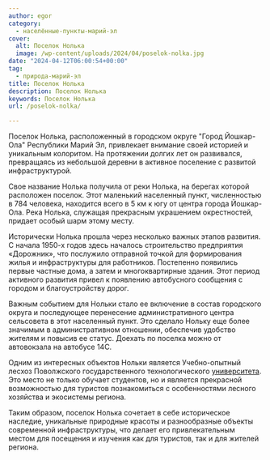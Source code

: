 ```yaml
---
author: egor
category:
  - населённые-пункты-марий-эл
cover:
  alt: Поселок Нолька
  image: /wp-content/uploads/2024/04/poselok-nolka.jpg
date: "2024-04-12T06:00:54+00:00"
tag:
  - природа-марий-эл
title: Поселок Нолька
description: Поселок Нолька
keywords: Поселок Нолька
url: /poselok-nolka/

---
```

Поселок Нолька, расположенный в городском округе "Город Йошкар-Ола" Республики Марий Эл, привлекает внимание своей историей и уникальным колоритом. На протяжении долгих лет он развивался, превращаясь из небольшой деревни в активное поселение с развитой инфраструктурой.

Свое название Нолька получила от реки Нолька, на берегах которой расположен поселок. Этот маленький населенный пункт, численностью в 784 человека, находится всего в 5 км к югу от центра города Йошкар-Ола. Река Нолька, служащая прекрасным украшением окрестностей, придает особый шарм этому месту.

Исторически Нолька прошла через несколько важных этапов развития. С начала 1950-х годов здесь началось строительство предприятия «Дорожник», что послужило отправной точкой для формирования жилья и инфраструктуры для работников. Постепенно появились первые частные дома, а затем и многоквартирные здания. Этот период активного развития привел к появлению автобусного сообщения с городом и благоустройству дорог.

Важным событием для Нольки стало ее включение в состав городского округа и последующее перенесение административного центра сельсовета в этот населенный пункт. Это сделало Нольку еще более значимым в административном отношении, обеспечив удобство жителям и повысив ее статус. Доехать по поселка можно от автовокзала на автобусе 14С.

Одним из интересных объектов Нольки является Учебно-опытный лесхоз Поволжского государственного технологического [университета](/povolzhskij-gosudarstvennyj-tehnologicheskij-universitet-v-joshkar-ole/). Это место не только обучает студентов, но и является прекрасной возможностью для туристов познакомиться с особенностями лесного хозяйства и экосистемы региона.

Таким образом, поселок Нолька сочетает в себе историческое наследие, уникальные природные красоты и разнообразные объекты современной инфраструктуры, что делает его привлекательным местом для посещения и изучения как для туристов, так и для жителей региона.
